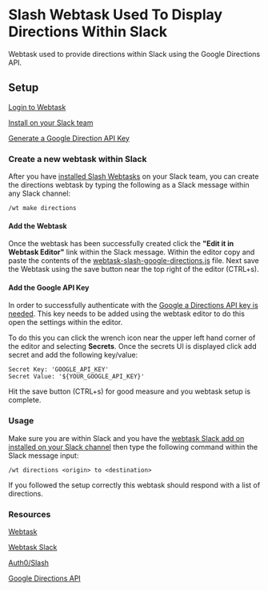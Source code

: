 # Slash Webtask Used To Display Directions Within Slack
Webtask used to provide directions within Slack using the Google Directions API.

## Setup
[Login to Webtask](https://webtask.io/)

[Install on your Slack team](https://webtask.io/slack)

[Generate a Google Direction API Key](https://developers.google.com/maps/documentation/directions/get-api-key)

### Create a new webtask within Slack

After you have [installed Slash Webtasks](https://webtask.io/slack) on your Slack team, you can create the directions  webtask by typing the following as a Slack message within any Slack channel:

```
/wt make directions
``` 
#### Add the Webtask
Once the webtask has been successfully created click the **"Edit it in Webtask Editor"** link within the Slack message. Within the editor copy and paste the contents of the [webtask-slash-google-directions.js](./lib/webtask-slash-google-directions.js) file. Next save the Webtask using the save button near the top right of the editor (CTRL+s).

#### Add the Google API Key
In order to successfully authenticate with the [Google a Directions API key is needed](https://developers.google.com/maps/documentation/directions/get-api-key). This key needs to be added using the webtask editor to do this open the settings within the editor. 

To do this you can click the wrench icon near the upper left hand corner of the editor and selecting **Secrets**. Once the secrets UI is displayed click add secret and add the following key/value:

```
Secret Key: 'GOOGLE_API_KEY'
Secret Value: '${YOUR_GOOGLE_API_KEY}'
``` 

Hit the save button (CTRL+s) for good measure and you webtask setup is complete.

### Usage
Make sure you are within Slack and you have the [webtask Slack add on installed on your Slack channel](https://webtask.io/slack) then type the following command within the Slack message input:

```
/wt directions <origin> to <destination>
```

If you followed the setup correctly this webtask should respond with a list of directions.

### Resources
[Webtask](https://webtask.io/)

[Webtask Slack](https://webtask.io/slack)

[Auth0/Slash](https://github.com/auth0/slash)

[Google Directions API](https://developers.google.com/maps/documentation/directions/intro)

